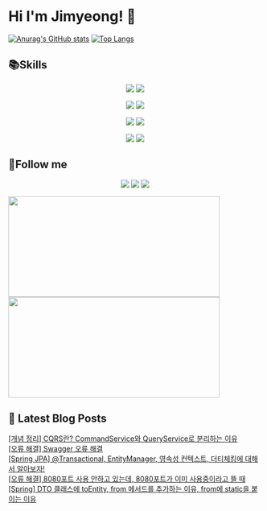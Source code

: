 # Hi I'm Jimyeong! 👋 

[![Anurag's GitHub stats](https://github-readme-stats.vercel.app/api?username=wlaud2000)](https://github.com/anuraghazra/github-readme-stats)
[![Top Langs](https://github-readme-stats.vercel.app/api/top-langs/?username=wlaud2000&layout=compact&hide=r,jupyter%20notebook,c%23&exclude_repo=roharui.github.io)](https://github.com/anuraghazra/github-readme-stats)



## 📚Skills
<!-- https://shields.io/ -->
<!-- <img src="https://img.shields.io/badge/쓰고자하는_텍스트-컬러코드?style=flat-square&logo=simpleicons에서_아이콘이름&logoColor=white"/></a> -->

<p align="center">
    <img src="https://img.shields.io/badge/Java-F09820?style=flat-square&logo=coffeescript&logoColor=white"/>
    <img src="https://img.shields.io/badge/C-00599C?style=flat-square&logo=c&logoColor=white"/></a>
</p>
<p align="center">
    <img src="https://img.shields.io/badge/Spring boot-6DB33F?style=flat-square&logo=springboot&logoColor=white"/></a>
    <img src="https://img.shields.io/badge/Spring-6DB33F?style=flat-square&logo=spring&logoColor=white"/></a> 
</p>
<p align="center">
    <img src="https://img.shields.io/badge/MariaDB-003545?style=flat-square&logo=mariadb&logoColor=white"/></a>
    <img src="https://img.shields.io/badge/MySQL-4479A1?style=flat-square&logo=mysql&logoColor=white"/></a>
</p>
<p align="center">
    <img src="https://img.shields.io/badge/git-F05032?style=flat-square&logo=git&logoColor=white"/></a>
    <img src="https://img.shields.io/badge/github-181717?style=flat-square&logo=github&logoColor=white"/>
</p>


## 🌈Follow me
<p align="center">
<a href="mailto:kimjim1234550@gmail.com"><img src="https://img.shields.io/badge/Gmail-EA4335?style=flat-square&logo=gmail&logoColor=white"/></a>
<a href="https://www.instagram.com/kjm021221/"><img src="https://img.shields.io/badge/Instagram-E4405F?style=flat-square&logo=instagram&logoColor=white"/></a>
<a href="https://learning-study.tistory.com/"><img src="https://img.shields.io/badge/tistory-000000?style=flat-square&logo=tistory&logoColor=white"/></a>
</p>
<a href="https://github.com/devxb/gitanimals">
  <img
    src="https://render.gitanimals.org/lines/wlaud2000"
    width="420"
    height="200"
  />
</a>

<a href="https://github.com/devxb/gitanimals">
  <img
    src="https://render.gitanimals.org/lines/wlaud2000?pet-id=606297082990016798"
    width="420"
    height="200"
  />
</a>

## 📕 Latest Blog Posts

<a href=https://learning-study.tistory.com/entry/%EA%B0%9C%EB%85%90-%EC%A0%95%EB%A6%AC-CQRS%EB%9E%80-CommandService%EC%99%80-QueryService%EB%A1%9C-%EB%B6%84%EB%A6%AC%ED%95%98%EB%8A%94-%EC%9D%B4%EC%9C%A0>[개념 정리] CQRS란? CommandService와 QueryService로 분리하는 이유</a></br><a href=https://learning-study.tistory.com/entry/%EC%98%A4%EB%A5%98-%ED%95%B4%EA%B2%B0-Swagger-%EC%98%A4%EB%A5%98-%ED%95%B4%EA%B2%B0>[오류 해결] Swagger 오류 해결</a></br><a href=https://learning-study.tistory.com/entry/Spring-JPA-Transactional-EntityManager-%EC%98%81%EC%86%8D%EC%84%B1-%EC%BB%A8%ED%85%8D%EC%8A%A4%ED%8A%B8-%EB%8D%94%ED%8B%B0%EC%B2%B4%ED%82%B9%EC%97%90-%EB%8C%80%ED%95%B4%EC%84%9C-%EC%95%8C%EC%95%84%EB%B3%B4%EC%9E%90>[Spring JPA] @Transactional, EntityManager, 영속성 컨텍스트, 더티체킹에 대해서 알아보자!</a></br><a href=https://learning-study.tistory.com/entry/%EC%98%A4%EB%A5%98-%ED%95%B4%EA%B2%B0-8080%ED%8F%AC%ED%8A%B8-%EC%82%AC%EC%9A%A9-%EC%95%88%ED%95%98%EA%B3%A0-%EC%9E%88%EB%8A%94%EB%8D%B0-8080%ED%8F%AC%ED%8A%B8%EA%B0%80-%EC%9D%B4%EB%AF%B8-%EC%82%AC%EC%9A%A9%EC%A4%91%EC%9D%B4%EB%9D%BC%EA%B3%A0-%EB%9C%B0-%EB%95%8C>[오류 해결] 8080포트 사용 안하고 있는데, 8080포트가 이미 사용중이라고 뜰 때</a></br><a href=https://learning-study.tistory.com/entry/DTO-%ED%81%B4%EB%9E%98%EC%8A%A4%EC%97%90-toEntity-from-%EB%A9%94%EC%84%9C%EB%93%9C%EB%A5%BC-%EC%B6%94%EA%B0%80%ED%95%98%EB%8A%94-%EC%9D%B4%EC%9C%A0-from%EC%97%90-static%EC%9D%84-%EB%B6%99%EC%9D%B4%EB%8A%94-%EC%9D%B4%EC%9C%A0>[Spring] DTO 클래스에 toEntity, from 메서드를 추가하는 이유, from에 static을 붙이는 이유</a></br>